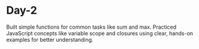# Day-2
Built simple functions for common tasks like sum and max. Practiced JavaScript concepts like variable scope and closures using clear, hands-on examples for better understanding.
